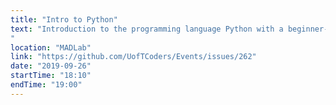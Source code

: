```yaml
---
title: "Intro to Python"
text: "Introduction to the programming language Python with a beginner-friendly participatory live-coding.
"
location: "MADLab"
link: "https://github.com/UofTCoders/Events/issues/262"
date: "2019-09-26"
startTime: "18:10"
endTime: "19:00"
---
```

